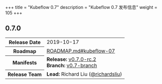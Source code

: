 +++
title = "Kubeflow 0.7"
description = "Kubeflow 0.7 发布信息"
weight = 105
+++

## 0.7.0

<div class="table-responsive">
<table class="table table-bordered">
  <tbody>
    <tr>
      <th class="table-light">Release Date</th>
      <td>
        2019-10-17
      </td>
    </tr>
    <tr>
      <th class="table-light">Roadmap</th>
      <td>
        <a href="https://github.com/kubeflow/kubeflow/blob/master/ROADMAP.md#kubeflow-07">
          ROADMAP.md#kubeflow-07
        </a>
      </td>
    </tr>
    <tr>
      <th class="table-light">Manifests</th>
      <td>
        <b>Release:</b> 
          <a href="https://github.com/kubeflow/manifests/releases/tag/v0.7.0-rc.2">v0.7.0-rc.2</a>
        <br>
        <b>Branch:</b>
          <a href="https://github.com/kubeflow/manifests/tree/v0.7-branch">v0.7-branch</a>
      </td>
    </tr>
    <tr>
      <th class="table-light">Release Team</th>
      <td>
        <b>Lead:</b> Richard Liu (<a href="https://github.com/richardsliu">@richardsliu</a>)
      </td>
    </tr>
  </tbody>
</table>
</div>